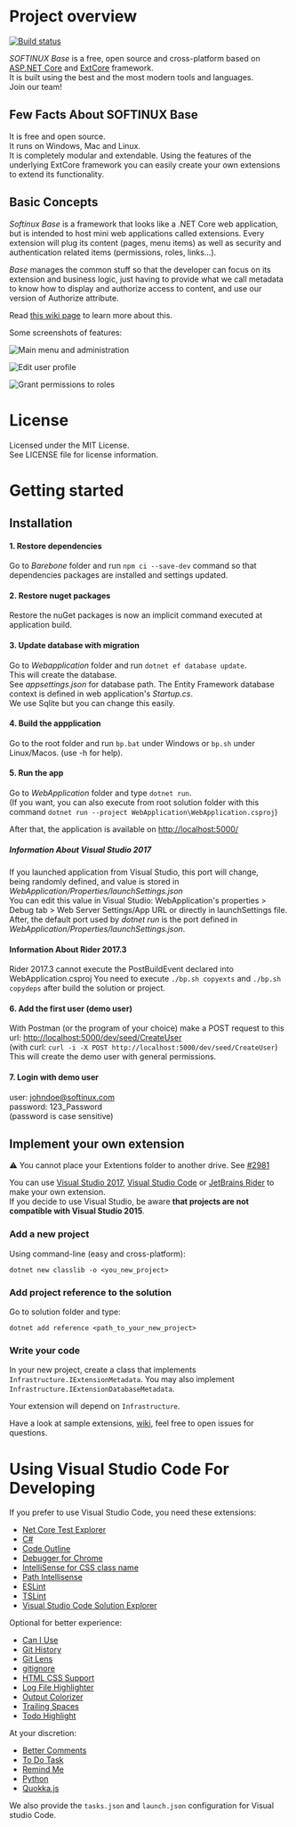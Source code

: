 # Project overview
[![Build status](https://ci.appveyor.com/api/projects/status/mktm6ae3csndb9ma?svg=true)](https://ci.appveyor.com/project/Xarkam/base)

*SOFTINUX Base* is a free, open source and cross-platform based on [ASP.NET Core](https://docs.microsoft.com/en-us/aspnet/core/) and [ExtCore](http://extcore.net/) framework.  
It is built using the best and the most modern tools and languages.  
Join our team!

## Few Facts About SOFTINUX Base

It is free and open source.  
It runs on Windows, Mac and Linux.  
It is completely modular and extendable. Using the features of the underlying ExtCore framework you can easily create your own extensions to extend its functionality.

## Basic Concepts

*Softinux Base* is a framework that looks like a .NET Core web application, but is intended to host mini web applications called extensions. Every extension will plug its content (pages, menu items) as well as security and authentication related items (permissions, roles, links...).

*Base* manages the common stuff so that the developer can focus on its extension and business logic, just having to provide what we call metadata to know how to display and authorize access to content, and use our version of Authorize attribute.

Read [this wiki page](https://github.com/SOFTINUX/Base/wiki/Writing-extensions) to learn more about this.

Some screenshots of features:

![Main menu and administration](https://github.com/SOFTINUX/Base/blob/master/screenshots/menu_and_administration.png "Main menu and administration")

![Edit user profile](https://github.com/SOFTINUX/Base/blob/master/screenshots/user_profile.png "Edit user profile")

![Grant permissions to roles](https://github.com/SOFTINUX/Base/blob/master/screenshots/grant_global_permissions_wip.png "Grant permissions to roles")

# License
Licensed under the MIT License.  
See LICENSE file for license information.

# Getting started

## Installation
#### 1. Restore dependencies
Go to *Barebone* folder and run `npm ci --save-dev` command so that dependencies packages are installed and settings updated.

#### 2. Restore nuget packages
Restore the nuGet packages is now an implicit command executed at application build.

#### 3. Update database with migration
Go to *Webapplication* folder and run `dotnet ef database update`.  
This will create the database.  
See *appsettings.json* for database path. The Entity Framework database context is defined in web application's *Startup.cs*.  
We use Sqlite but you can change this easily.

#### 4. Build the appplication
Go to the root folder and run `bp.bat` under Windows or `bp.sh` under Linux/Macos. (use -h for help).

#### 5. Run the app
Go to *WebApplication* folder and type `dotnet run`.  
(If you want, you can also execute from root solution folder with this command `dotnet run --project WebApplication\WebApplication.csproj`)

After that, the application is available on <http://localhost:5000/>

##### Information About Visual Studio 2017
If you launched application from Visual Studio, this port will change,  
being randomly defined, and value is stored in *WebApplication/Properties/launchSettings.json*  
You can edit this value in Visual Studio: WebApplication's properties > Debug tab > Web Server Settings/App URL or directly in launchSettings file.  
After, the default port used by *dotnet run* is the port defined in *WebApplication/Properties/launchSettings.json*.

#### Information About Rider 2017.3
Rider 2017.3 cannot execute the PostBuildEvent declared into WebApplication.csproj
You need to execute `./bp.sh copyexts` and `./bp.sh copydeps` after build the solution or project.

#### 6. Add the first user (demo user)
With Postman (or the program of your choice) make a POST request to this url: <http://localhost:5000/dev/seed/CreateUser>  
(with curl: `curl -i -X POST http://localhost:5000/dev/seed/CreateUser`)  
This will create the demo user with general permissions.

#### 7. Login with demo user
user: johndoe@softinux.com  
password: 123_Password  
(password is case sensitive)

## Implement your own extension
:warning: You cannot place your Extentions folder to another drive. See [#2981](https://github.com/dotnet/core-setup/issues/2981#issuecomment-322572374)  
  
You can use [Visual Studio 2017](https://www.visualstudio.com/fr/downloads/), [Visual Studio Code](https://code.visualstudio.com/) or [JetBrains Rider](https://www.jetbrains.com/rider/) to make your own extension.  
If you decide to use Visual Studio, be aware **that projects are not compatible with Visual Studio 2015**.
### Add a new project
Using command-line (easy and cross-platform):

`dotnet new classlib -o <you_new_project>`

### Add project reference to the solution
Go to solution folder and type:

`dotnet add reference <path_to_your_new_project>`

### Write your code
In your new project, create a class that implements `Infrastructure.IExtensionMetadata`. You may also implement `Infrastructure.IExtensionDatabaseMetadata`.

Your extension will depend on `Infrastructure`.

Have a look at sample extensions, [wiki](https://github.com/SOFTINUX/Base/wiki), feel free to open issues for questions.

# Using Visual Studio Code For Developing
If you prefer to use Visual Studio Code, you need these extensions:

- [Net Core Test Explorer](https://marketplace.visualstudio.com/items?itemName=formulahendry.dotnet-test-explorer)
- [C#](https://marketplace.visualstudio.com/items?itemName=ms-vscode.csharp)
- [Code Outline](https://marketplace.visualstudio.com/items?itemName=patrys.vscode-code-outline)
- [Debugger for Chrome](https://marketplace.visualstudio.com/items?itemName=msjsdiag.debugger-for-chrome)
- [IntelliSense for CSS class name](https://marketplace.visualstudio.com/items?itemName=Zignd.html-css-class-completion)
- [Path Intellisense](https://marketplace.visualstudio.com/items?itemName=christian-kohler.path-intellisense)
- [ESLint](https://marketplace.visualstudio.com/items?itemName=dbaeumer.vscode-eslint)
- [TSLint](https://marketplace.visualstudio.com/items?itemName=eg2.tslint)
- [Visual Studio Code Solution Explorer](https://marketplace.visualstudio.com/items?itemName=fernandoescolar.vscode-solution-explorer)

Optional for better experience:

- [Can I Use](https://marketplace.visualstudio.com/items?itemName=akamud.vscode-caniuse)
- [Git History](https://marketplace.visualstudio.com/items?itemName=donjayamanne.githistory)
- [Git Lens](https://marketplace.visualstudio.com/items?itemName=eamodio.gitlens)
- [gitignore](https://marketplace.visualstudio.com/items?itemName=codezombiech.gitignore)
- [HTML CSS Support](https://marketplace.visualstudio.com/items?itemName=ecmel.vscode-html-css)
- [Log File Highlighter](https://marketplace.visualstudio.com/items?itemName=emilast.LogFileHighlighter)
- [Output Colorizer](https://marketplace.visualstudio.com/items?itemName=IBM.output-colorizer)
- [Trailing Spaces](https://marketplace.visualstudio.com/items?itemName=shardulm94.trailing-spaces)
- [Todo Highlight](https://marketplace.visualstudio.com/items?itemName=wayou.vscode-todo-highlight)

At your discretion:

- [Better Comments](https://marketplace.visualstudio.com/items?itemName=aaron-bond.better-comments)
- [To Do Task](https://marketplace.visualstudio.com/items?itemName=sandy081.todotasks)
- [Remind Me](https://marketplace.visualstudio.com/items?itemName=cg-cnu.vscode-remind-me)
- [Python](https://marketplace.visualstudio.com/items?itemName=donjayamanne.python)
- [Quokka.js](https://marketplace.visualstudio.com/items?itemName=WallabyJs.quokka-vscode)

We also provide the `tasks.json` and `launch.json` configuration for Visual studio Code.
